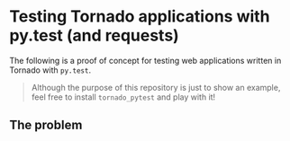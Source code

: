 Testing Tornado applications with py.test (and requests)
========================================================

The following is a proof of concept for testing web applications written in Tornado with ``py.test``.

> Although the purpose of this repository is just to show an example, feel free to install ``tornado_pytest`` and play with it!

The problem
-----------

